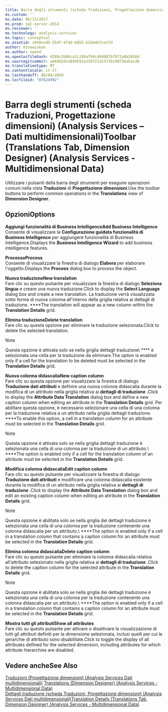 ```yaml
---
title: Barra degli strumenti (scheda Traduzioni, Progettazione dimensioni) (Analysis Services-Dati multidimensionali) | Microsoft Docs
ms.custom: ''
ms.date: 06/13/2017
ms.prod: sql-server-2014
ms.reviewer: ''
ms.technology: analysis-services
ms.topic: conceptual
ms.assetid: c049ced5-55df-47dd-b855-b2da4b7ce17d
author: minewiskan
ms.author: owend
ms.openlocfilehash: 4289c2b06ca2c248af94c49dd07bf072a8b2656d
ms.sourcegitcommit: ad4d92dce894592a259721a1571b1d8736abacdb
ms.translationtype: MT
ms.contentlocale: it-IT
ms.lasthandoff: 08/04/2020
ms.locfileid: "87624992"
---
```

# <a name="toolbar-translations-tab-dimension-designer-analysis-services---multidimensional-data"></a><span data-ttu-id="380ec-102">Barra degli strumenti (scheda Traduzioni, Progettazione dimensioni) (Analysis Services – Dati multidimensionali)</span><span class="sxs-lookup"><span data-stu-id="380ec-102">Toolbar (Translations Tab, Dimension Designer) (Analysis Services - Multidimensional Data)</span></span>
  <span data-ttu-id="380ec-103">Utilizzare i pulsanti della barra degli strumenti per eseguire operazioni comuni nella vista **Traduzioni** di **Progettazione dimensioni**.</span><span class="sxs-lookup"><span data-stu-id="380ec-103">Use the toolbar buttons to perform common operations in the **Translations** view of **Dimension Designer**.</span></span>  
  
## <a name="options"></a><span data-ttu-id="380ec-104">Opzioni</span><span class="sxs-lookup"><span data-stu-id="380ec-104">Options</span></span>  
 <span data-ttu-id="380ec-105">**Aggiungi funzionalità di Business Intelligence**</span><span class="sxs-lookup"><span data-stu-id="380ec-105">**Add Business Intelligence**</span></span>  
 <span data-ttu-id="380ec-106">Consente di visualizzare la **Configurazione guidata funzionalità di Business Intelligence** per aggiungere funzionalità di Business Intelligence.</span><span class="sxs-lookup"><span data-stu-id="380ec-106">Displays the **Business Intelligence Wizard** to add business intelligence features.</span></span>  
  
 <span data-ttu-id="380ec-107">**Processo**</span><span class="sxs-lookup"><span data-stu-id="380ec-107">**Process**</span></span>  
 <span data-ttu-id="380ec-108">Consente di visualizzare la finestra di dialogo **Elabora** per elaborare l'oggetto.</span><span class="sxs-lookup"><span data-stu-id="380ec-108">Displays the **Process** dialog box to process the object.</span></span>  
  
 <span data-ttu-id="380ec-109">**Nuova traduzione**</span><span class="sxs-lookup"><span data-stu-id="380ec-109">**New translation**</span></span>  
 <span data-ttu-id="380ec-110">Fare clic su questo pulsante per visualizzare la finestra di dialogo **Seleziona lingua** e creare una nuova traduzione.</span><span class="sxs-lookup"><span data-stu-id="380ec-110">Click to display the **Select Language** dialog box and create a new translation.</span></span> <span data-ttu-id="380ec-111">La traduzione verrà visualizzata sotto forma di nuova colonna all'interno della griglia relativa ai dettagli di traduzione. \*\*\*\*</span><span class="sxs-lookup"><span data-stu-id="380ec-111">The translation will appear as a new column within the **Translation Details** grid.</span></span>  
  
 <span data-ttu-id="380ec-112">**Elimina traduzione**</span><span class="sxs-lookup"><span data-stu-id="380ec-112">**Delete translation**</span></span>  
 <span data-ttu-id="380ec-113">Fare clic su questa opzione per eliminare la traduzione selezionata.</span><span class="sxs-lookup"><span data-stu-id="380ec-113">Click to delete the selected translation.</span></span>  
  
> [!NOTE]  
>  <span data-ttu-id="380ec-114"> Questa opzione è attivata solo se nella griglia dettagli traduzione\ \*\*\** è selezionata una cella per la traduzione da eliminare.</span><span class="sxs-lookup"><span data-stu-id="380ec-114">The option is enabled only if a cell for the translation to be deleted must be selected in the **Translation Details** grid.</span></span>  
  
 <span data-ttu-id="380ec-115">**Nuova colonna didascalia**</span><span class="sxs-lookup"><span data-stu-id="380ec-115">**New caption column**</span></span>  
 <span data-ttu-id="380ec-116">Fare clic su questa opzione per visualizzare la finestra di dialogo **Traduzione dati attributi** e definire una nuova colonna didascalia durante la modifica di un attributo nella griglia relativa ai **dettagli di traduzione** .</span><span class="sxs-lookup"><span data-stu-id="380ec-116">Click to display the **Attribute Data Translation** dialog box and define a new caption column when editing an attribute in the **Translation Details** grid.</span></span> <span data-ttu-id="380ec-117">Per abilitare questa opzione, è necessario selezionare una cella di una colonna per la traduzione relativa a un attributo nella griglia dettagli traduzione. \*\*\*\*</span><span class="sxs-lookup"><span data-stu-id="380ec-117">To enable this option, a cell in a translation column for an attribute must be selected in the **Translation Details** grid.</span></span>  
  
> [!NOTE]  
>  <span data-ttu-id="380ec-118"> Questa opzione è attivata solo se nella griglia dettagli traduzione è selezionata una cella di una colonna per la traduzione di un attributo.\ \*\*\**</span><span class="sxs-lookup"><span data-stu-id="380ec-118">The option is enabled only if a cell for the translation column of an attribute must be selected in the **Translation Details** grid.</span></span>  
  
 <span data-ttu-id="380ec-119">**Modifica colonna didascalia**</span><span class="sxs-lookup"><span data-stu-id="380ec-119">**Edit caption column**</span></span>  
 <span data-ttu-id="380ec-120">Fare clic su questo pulsante per visualizzare la finestra di dialogo **Traduzione dati attributi** e modificare una colonna didascalia esistente durante la modifica di un attributo nella griglia relativa ai **dettagli di traduzione** .</span><span class="sxs-lookup"><span data-stu-id="380ec-120">Click to display the **Attribute Data Translation** dialog box and edit an existing caption column when editing an attribute in the **Translation Details** grid.</span></span>  
  
> [!NOTE]  
>  <span data-ttu-id="380ec-121"> Questa opzione è abilitata solo se nella griglia dei dettagli traduzione è selezionata una cella di una colonna per la traduzione contenente una colonna didascalia per un attributo.\ \*\*\**</span><span class="sxs-lookup"><span data-stu-id="380ec-121">The option is enabled only if a cell in a translation column that contains a caption column for an attribute must be selected in the **Translation Details** grid.</span></span>  
  
 <span data-ttu-id="380ec-122">**Elimina colonna didascalia**</span><span class="sxs-lookup"><span data-stu-id="380ec-122">**Delete caption column**</span></span>  
 <span data-ttu-id="380ec-123">Fare clic su questo pulsante per eliminare la colonna didascalia relativa all'attributo selezionato nella griglia relativa ai **dettagli di traduzione** .</span><span class="sxs-lookup"><span data-stu-id="380ec-123">Click to delete the caption column for the selected attribute in the **Translation Details** grid.</span></span>  
  
> [!NOTE]  
>  <span data-ttu-id="380ec-124"> Questa opzione è abilitata solo se nella griglia dei dettagli traduzione è selezionata una cella di una colonna per la traduzione contenente una colonna didascalia per un attributo.\ \*\*\**</span><span class="sxs-lookup"><span data-stu-id="380ec-124">The option is enabled only if a cell in a translation column that contains a caption column for an attribute must be selected in the **Translation Details** grid.</span></span>  
  
 <span data-ttu-id="380ec-125">**Mostra tutti gli attributi**</span><span class="sxs-lookup"><span data-stu-id="380ec-125">**Show all attributes**</span></span>  
 <span data-ttu-id="380ec-126">Fare clic su questo pulsante per attivare o disattivare la visualizzazione di tutti gli attributi definiti per la dimensione selezionata, inclusi quelli per cui le gerarchie di attributo sono disabilitate.</span><span class="sxs-lookup"><span data-stu-id="380ec-126">Click to toggle the display of all attributes defined for the selected dimension, including attributes for which attribute hierarchies are disabled.</span></span>  
  
## <a name="see-also"></a><span data-ttu-id="380ec-127">Vedere anche</span><span class="sxs-lookup"><span data-stu-id="380ec-127">See Also</span></span>  
 <span data-ttu-id="380ec-128">[Traduzioni &#40;Progettazione dimensioni&#41; &#40;Analysis Services Dati multidimensionali&#41;](translations-dimension-designer-analysis-services-multidimensional-data.md) </span><span class="sxs-lookup"><span data-stu-id="380ec-128">[Translations &#40;Dimension Designer&#41; &#40;Analysis Services - Multidimensional Data&#41;](translations-dimension-designer-analysis-services-multidimensional-data.md) </span></span>  
 [<span data-ttu-id="380ec-129">Dettagli traduzione &#40;scheda Traduzioni, Progettazione dimensioni&#41; &#40;Analysis Services Dati multidimensionali&#41;</span><span class="sxs-lookup"><span data-stu-id="380ec-129">Translation Details &#40;Translations Tab, Dimension Designer&#41; &#40;Analysis Services - Multidimensional Data&#41;</span></span>](translation-details-dimension-designer-analysis-services-multidimensional-data.md)  
  
  
